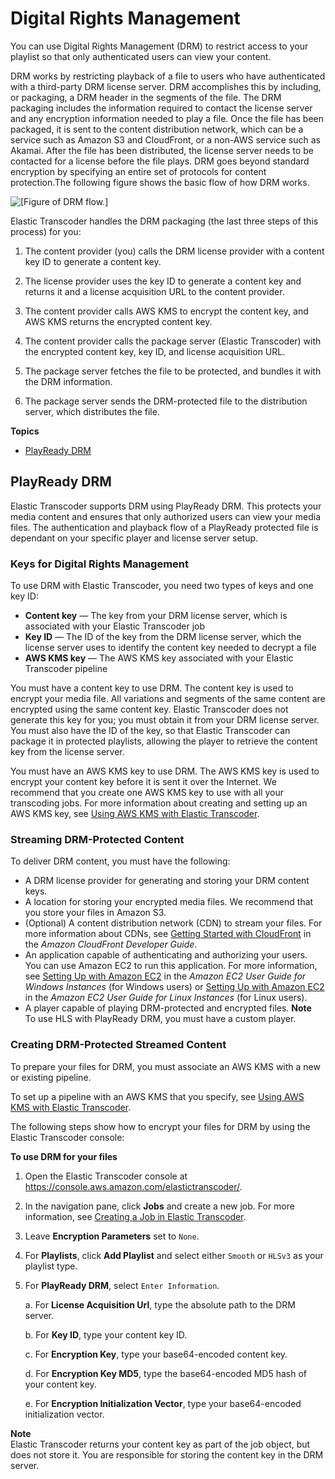 # Digital Rights Management<a name="drm"></a>

You can use Digital Rights Management \(DRM\) to restrict access to your playlist so that only authenticated users can view your content\.

DRM works by restricting playback of a file to users who have authenticated with a third\-party DRM license server\. DRM accomplishes this by including, or packaging, a DRM header in the segments of the file\. The DRM packaging includes the information required to contact the license server and any encryption information needed to play a file\. Once the file has been packaged, it is sent to the content distribution network, which can be a service such as Amazon S3 and CloudFront, or a non\-AWS service such as Akamai\. After the file has been distributed, the license server needs to be contacted for a license before the file plays\. DRM goes beyond standard encryption by specifying an entire set of protocols for content protection\.The following figure shows the basic flow of how DRM works\.

![\[Figure of DRM flow.\]](http://docs.aws.amazon.com/elastictranscoder/latest/developerguide/)

Elastic Transcoder handles the DRM packaging \(the last three steps of this process\) for you:

1. The content provider \(you\) calls the DRM license provider with a content key ID to generate a content key\.

1. The license provider uses the key ID to generate a content key and returns it and a license acquisition URL to the content provider\.

1. The content provider calls AWS KMS to encrypt the content key, and AWS KMS returns the encrypted content key\.

1. The content provider calls the package server \(Elastic Transcoder\) with the encrypted content key, key ID, and license acquisition URL\.

1. The package server fetches the file to be protected, and bundles it with the DRM information\.

1. The package server sends the DRM\-protected file to the distribution server, which distributes the file\.

**Topics**
+ [PlayReady DRM](#play-ready)

## PlayReady DRM<a name="play-ready"></a>

Elastic Transcoder supports DRM using PlayReady DRM\.  This protects your media content and ensures that only authorized users can view your media files\. The authentication and playback flow of a PlayReady protected file is dependant on your specific player and license server setup\.

### Keys for Digital Rights Management<a name="drm-key-overview"></a>

To use DRM with Elastic Transcoder, you need two types of keys and one key ID:
+ **Content key** — The key from your DRM license server, which is associated with your Elastic Transcoder job
+ **Key ID** — The ID of the key from the DRM license server, which the license server uses to identify the content key needed to decrypt a file
+ **AWS KMS key** — The AWS KMS key associated with your Elastic Transcoder pipeline

You must have a content key to use DRM\. The content key is used to encrypt your media file\. All variations and segments of the same content are encrypted using the same content key\. Elastic Transcoder does not generate this key for you; you must obtain it from your DRM license server\. You must also have the ID of the key, so that Elastic Transcoder can package it in protected playlists, allowing the player to retrieve the content key from the license server\.

You must have an AWS KMS key to use DRM\. The AWS KMS key is used to encrypt your content key before it is sent it over the Internet\. We recommend that you create one AWS KMS key to use with all your transcoding jobs\. For more information about creating and setting up an AWS KMS key, see [Using AWS KMS with Elastic Transcoder](encryption.md#using-kms)\.

### Streaming DRM\-Protected Content<a name="drm-setup"></a>

To deliver DRM content, you must have the following:
+ A DRM license provider for generating and storing your DRM content keys\.
+ A location for storing your encrypted media files\. We recommend that you store your files in Amazon S3\.
+ \(Optional\) A content distribution network \(CDN\) to stream your files\. For more information about CDNs, see [Getting Started with CloudFront](http://docs.aws.amazon.com/AmazonCloudFront/latest/DeveloperGuide/programming-encryption.html) in the *Amazon CloudFront Developer Guide*\.
+ An application capable of authenticating and authorizing your users\. You can use Amazon EC2 to run this application\. For more information, see [Setting Up with Amazon EC2](http://docs.aws.amazon.com/AWSEC2/latest/WindowsGuide/concepts.html) in the *Amazon EC2 User Guide for Windows Instances* \(for Windows users\) or [Setting Up with Amazon EC2](http://docs.aws.amazon.com/AWSEC2/latest/UserGuide/concepts.html) in the *Amazon EC2 User Guide for Linux Instances* \(for Linux users\)\. 
+ A player capable of playing DRM\-protected and encrypted files\.
**Note**  
To use HLS with PlayReady DRM, you must have a custom player\.

### Creating DRM\-Protected Streamed Content<a name="drm-ets-setup"></a>

To prepare your files for DRM, you must associate an AWS KMS with a new or existing pipeline\.

To set up a pipeline with an AWS KMS that you specify, see [Using AWS KMS with Elastic Transcoder](encryption.md#using-kms)\.

The following steps show how to encrypt your files for DRM by using the Elastic Transcoder console:

**To use DRM for your files**

1. Open the Elastic Transcoder console at [https://console\.aws\.amazon\.com/elastictranscoder/](https://console.aws.amazon.com/elastictranscoder/)\.

1. In the navigation pane, click **Jobs** and create a new job\. For more information, see [Creating a Job in Elastic Transcoder](creating-jobs.md)\.

1. Leave **Encryption Parameters** set to `None`\.

1. For **Playlists**, click **Add Playlist** and select either `Smooth` or `HLSv3` as your playlist type\.

1. For **PlayReady DRM**, select `Enter Information`\.

   a\. For **License Acquisition Url**, type the absolute path to the DRM server\.

   b\. For **Key ID**, type your content key ID\.

   c\. For **Encryption Key**, type your base64\-encoded content key\.

   d\. For **Encryption Key MD5**, type the base64\-encoded MD5 hash of your content key\.

   e\. For **Encryption Initialization Vector**, type your base64\-encoded initialization vector\.

**Note**  
Elastic Transcoder returns your content key as part of the job object, but does not store it\. You are responsible for storing the content key in the DRM server\.